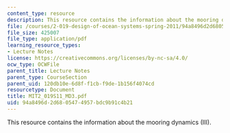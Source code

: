 ```yaml
---
content_type: resource
description: This resource contains the information about the mooring dynamics (III).
file: /courses/2-019-design-of-ocean-systems-spring-2011/94a8496d2d6805474957bdc9b91c4b21_MIT2_019S11_MD3.pdf
file_size: 425007
file_type: application/pdf
learning_resource_types:
- Lecture Notes
license: https://creativecommons.org/licenses/by-nc-sa/4.0/
ocw_type: OCWFile
parent_title: Lecture Notes
parent_type: CourseSection
parent_uid: 120db10e-6d8f-f1cb-f9de-1b156f4074cd
resourcetype: Document
title: MIT2_019S11_MD3.pdf
uid: 94a8496d-2d68-0547-4957-bdc9b91c4b21
---
```

This resource contains the information about the mooring dynamics (III).